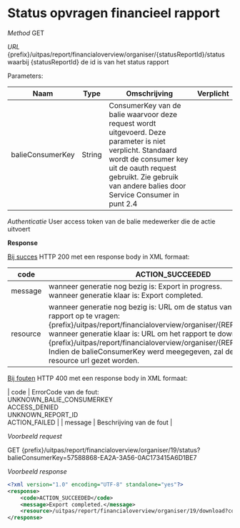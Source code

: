 ---
---

# Status opvragen financieel rapport

_Method_
GET

_URL_
{prefix}/uitpas/report/financialoverview/organiser/{statusReportId}/status
waarbij {statusReportId} de id is van het status rapport

Parameters:

| **Naam** | **Type** | **Omschrijving** | **Verplicht** |
| --- | --- | --- | --- |
| balieConsumerKey | String | ConsumerKey van de balie waarvoor deze request wordt uitgevoerd. Deze parameter is niet verplicht. Standaard wordt de consumer key uit de oauth request gebruikt. Zie gebruik van andere balies door Service Consumer in punt 2.4 |  |

_Authenticatie_
User access token van de balie medewerker die de actie uitvoert

**Response**

<u>Bij succes</u>
HTTP 200 met een response body in XML formaat:

| code | ACTION_SUCCEEDED |
| --- | --- |
| message | wanneer generatie nog bezig is: Export in progress.<br> wanneer generatie klaar is: Export completed. |
| resource | wanneer generatie nog bezig is: URL om de status van het gestarte rapport op te vragen: {prefix}/uitpas/report/financialoverview/organiser/{REPORT_ID}/status<br> wanneer generatie klaar is: URL om het rapport te downloaden: {prefix}/uitpas/report/financialoverview/organiser/{REPORT_ID}/download<br>Indien de balieConsumerKey werd meegegeven, zal deze ook in de resource url gezet worden. |

<u>Bij fouten</u>
HTTP 400 met een response body in XML formaat:

| code | ErrorCode van de fout:<br>UNKNOWN_BALIE_CONSUMERKEY<br>ACCESS_DENIED<br>UNKNOWN_REPORT_ID<br>ACTION_FAILED |
| message | Beschrijving van de fout |

_Voorbeeld request_

GET {prefix}/uitpas/report/financialoverview/organiser/19/status?balieConsumerKey=57588868-EA2A-3A56-0AC173415A6D1BE7

_Voorbeeld response_


~~~xml
<?xml version="1.0" encoding="UTF-8" standalone="yes"?>
<response>
    <code>ACTION_SUCCEEDED</code>
    <message>Export completed.</message>
    <resource>/uitpas/report/financialoverview/organiser/19/download?consumerKey=57588868-EA2A-3A56-0AC173415A6D1BE7</resource>
</response>
~~~
